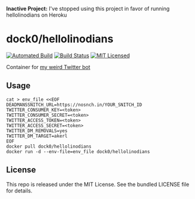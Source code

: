 **Inactive Project:** I've stopped using this project in favor of running hellolinodians on Heroku

dock0/hellolinodians
=======

[![Automated Build](https://img.shields.io/docker/build/dock0/hellolinodians.svg)](https://hub.docker.com/r/dock0/hellolinodians/)
[![Build Status](https://img.shields.io/travis/com/dock0/hellolinodians.svg)](https://travis-ci.com/dock0/hellolinodians)
[![MIT Licensed](http://img.shields.io/badge/license-MIT-green.svg)](https://tldrlegal.com/license/mit-license)

Container for [my weird Twitter bot](https://github.com/akerl/hellolinodians)

## Usage

```
cat > env_file <<EOF
DEADMANSSNITCH_URL=https://nosnch.in/YOUR_SNITCH_ID
TWITTER_CONSUMER_KEY=<token>
TWITTER_CONSUMER_SECRET=<token>
TWITTER_ACCESS_TOKEN=<token>
TWITTER_ACCESS_SECRET=<token>
TWITTER_DM_REMOVALS=yes
TWITTER_DM_TARGET=akerl
EOF
docker pull dock0/hellolinodians
docker run -d --env-file=env_file dock0/hellolinodians
```

## License

This repo is released under the MIT License. See the bundled LICENSE file for details.

